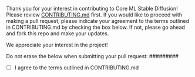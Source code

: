 Thank you for your interest in contributing to Core ML Stable Diffusion! Please review [CONTRIBUTING.md](../CONTRIBUTING.md) first. If you would like to proceed with making a pull request, please indicate your agreement to the terms outlined in CONTRIBUTING.md by checking the box below. If not, please go ahead and fork this repo and make your updates.

We appreciate your interest in the project!

Do not erase the below when submitting your pull request:
#########

- [ ] I agree to the terms outlined in CONTRIBUTING.md 
